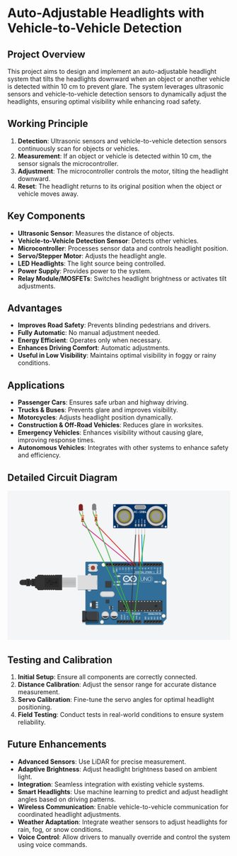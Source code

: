 # Auto-Adjustable Headlights with Vehicle-to-Vehicle Detection

## Project Overview

This project aims to design and implement an auto-adjustable headlight system that tilts the headlights downward when an object or another vehicle is detected within 10 cm to prevent glare. The system leverages ultrasonic sensors and vehicle-to-vehicle detection sensors to dynamically adjust the headlights, ensuring optimal visibility while enhancing road safety.

## Working Principle

1. **Detection**: Ultrasonic sensors and vehicle-to-vehicle detection sensors continuously scan for objects or vehicles.
2. **Measurement**: If an object or vehicle is detected within 10 cm, the sensor signals the microcontroller.
3. **Adjustment**: The microcontroller controls the motor, tilting the headlight downward.
4. **Reset**: The headlight returns to its original position when the object or vehicle moves away.

## Key Components

- **Ultrasonic Sensor**: Measures the distance of objects.
- **Vehicle-to-Vehicle Detection Sensor**: Detects other vehicles.
- **Microcontroller**: Processes sensor data and controls headlight position.
- **Servo/Stepper Motor**: Adjusts the headlight angle.
- **LED Headlights**: The light source being controlled.
- **Power Supply**: Provides power to the system.
- **Relay Module/MOSFETs**: Switches headlight brightness or activates tilt adjustments.

## Advantages

- **Improves Road Safety**: Prevents blinding pedestrians and drivers.
- **Fully Automatic**: No manual adjustment needed.
- **Energy Efficient**: Operates only when necessary.
- **Enhances Driving Comfort**: Automatic adjustments.
- **Useful in Low Visibility**: Maintains optimal visibility in foggy or rainy conditions.

## Applications

- **Passenger Cars**: Ensures safe urban and highway driving.
- **Trucks & Buses**: Prevents glare and improves visibility.
- **Motorcycles**: Adjusts headlight position dynamically.
- **Construction & Off-Road Vehicles**: Reduces glare in worksites.
- **Emergency Vehicles**: Enhances visibility without causing glare, improving response times.
- **Autonomous Vehicles**: Integrates with other systems to enhance safety and efficiency.

## Detailed Circuit Diagram

![Circuit Diagram](docs/circuit-diagram.png)

## Testing and Calibration

1. **Initial Setup**: Ensure all components are correctly connected.
2. **Distance Calibration**: Adjust the sensor range for accurate distance measurement.
3. **Servo Calibration**: Fine-tune the servo angles for optimal headlight positioning.
4. **Field Testing**: Conduct tests in real-world conditions to ensure system reliability.

## Future Enhancements

- **Advanced Sensors**: Use LiDAR for precise measurement.
- **Adaptive Brightness**: Adjust headlight brightness based on ambient light.
- **Integration**: Seamless integration with existing vehicle systems.
- **Smart Headlights**: Use machine learning to predict and adjust headlight angles based on driving patterns.
- **Wireless Communication**: Enable vehicle-to-vehicle communication for coordinated headlight adjustments.
- **Weather Adaptation**: Integrate weather sensors to adjust headlights for rain, fog, or snow conditions.
- **Voice Control**: Allow drivers to manually override and control the system using voice commands.
